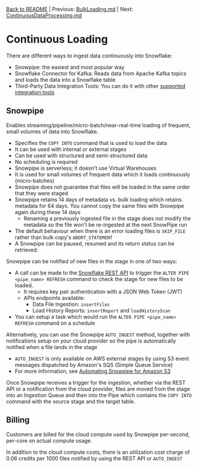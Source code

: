 [Back to README](../README.md) | Previous: [BulkLoading.md](BulkLoading.md) | Next: [ContinuousDataProcessing.md](ContinuousDataProcessing.md)

# Continuous Loading #

There are different ways to ingest data continuously into Snowflake:
* Snowpipe: the easiest and most popular way
* Snowflake Connector for Kafka: Reads data from Apache Kafka topics and loads the data into a Snowflake table
* Third-Party Data Integration Tools: You can do it with other [supported integration tools](https://docs.snowflake.com/en/user-guide/ecosystem-etl.html)

## Snowpipe ##
Enables streaming/pipeline/micro-batch/near-real-time loading of frequent, small volumes of data into Snowflake.
* Specifies the `COPY INTO` command that is used to load the data
* It can be used with internal or external stages
* Can be used with structured and semi-structured data
* No scheduling is required
* Snowpipe is serverless; it doesn't use Virtual Warehouses
* It is used for small volumes of frequent data which it loads continuously (micro-batches)
* Snowpipe does not guarantee that files will be loaded in the same order that they were staged
* Snowpipe retains 14 days of metadata vs. bulk loading which retains metadata for 64 days. You cannot copy the same files with Snowpipe again during these 14 days
  * Renaming a previously ingested file in the stage does not modify the metadata so the file won't be re-ingested at the next SnowPipe run
* The default behaviour when there is an error loading files is `SKIP_FILE` rather than bulk copy's `ABORT_STATEMENT`
* A Snowpipe can be paused, resumed and its return status can be retrieved.

Snowpipe can be notified of new files in the stage in one of two ways:
* A call can be made to the [Snowflake REST API](https://docs.snowflake.com/en/user-guide/data-load-snowpipe-rest-apis.html) to trigger the `ALTER PIPE <pipe_name> REFRESH` command to check the stage for new files to be loaded.
  * It requires key pair authentication with a JSON Web Token (JWT)
  * APIs endpoints available:
    * Data File Ingestion: `insertFiles`
    * Load History Reports: `insertReport` and `loadHistoryScan`
* You can setup a task which would run the `ALTER PIPE <pipe_name> REFRESH` command on a schedule

Alternatively, you can use the Snowpipe `AUTO_INGEST` method, together with notifications setup on your cloud provider so the pipe is automatically notified when a file lands in the stage
  * `AUTO_INGEST` is only available on AWS external stages by using S3 event messages dispatched by Amazon's SQS (Simple Queue Service)
  * For more information, see [Automating Snowpipe for Amazon S3](https://docs.snowflake.com/en/user-guide/data-load-snowpipe-auto-s3.html)

Once Snowpipe receives a trigger for the ingestion, whether via the REST API or a notification from the cloud provider, files are moved from the stage into an Ingestion Queue and then into the Pipe which contains the `COPY INTO` command with the source stage and the target table.

## Billing ##
Customers are billed for the cloud compute used by Snowpipe per-second, per-core on actual compute usage.

In addition to the cloud compute costs, there is an utilization cost charge of 0.06 credits per 1000 files notified by using the REST API or `AUTO_INGEST`
